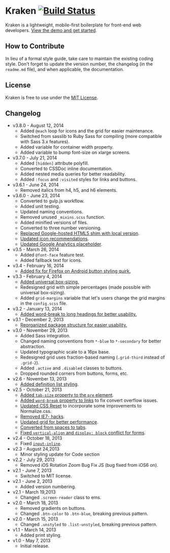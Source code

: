# Kraken [![Build Status](https://travis-ci.org/cferdinandi/kraken.svg)](https://travis-ci.org/cferdinandi/kraken)
Kraken is a lightweight, mobile-first boilerplate for front-end web developers. [View the demo and get started](http://cferdinandi.github.com/kraken/).


## How to Contribute

In lieu of a formal style guide, take care to maintain the existing coding style. Don't forget to update the version number, the changelog (in the `readme.md` file), and when applicable, the documentation.


## License

Kraken is free to use under the [MIT License](http://gomakethings.com/mit/).


## Changelog

* v3.8.0 - August 12, 2014
    * Added `@each` loop for icons and the grid for easier maintenance.
    * Switched from sasslib to Ruby Sass for compiling (more compatible with Sass 3.x features).
    * Added variable for container width property.
    * Added variable to bump font-size on xlarge screens.
* v3.7.0 - July 21, 2014
    * Added `[hidden]` attribute polyfill.
    * Converted to CSSDoc inline documentation.
    * Added nested media queries for better readability.
    * Added `:focus` and `:visited` styles for links and buttons.
* v3.6.1 - June 24, 2014
    * Removed italics from h4, h5, and h6 elements.
* v3.6.0 - June 23, 2014
    * Converted to gulp.js workflow.
    * Added unit testing.
    * Updated naming conventions.
    * Removed unused `_mixins.scss` function.
    * Added minified versions of files.
    * Converted to three number versioning.
    * [Replaced Google-hosted HTML5 shim with local version](https://github.com/cferdinandi/kraken/issues/60).
    * [Updated icon recommendations](https://github.com/cferdinandi/kraken/issues/59).
    * [Updated Google Analytics placeholder](https://github.com/cferdinandi/kraken/issues/66).
* v3.5 - March 26, 2014
    * Added `@font-face` feature test.
    * Added fallback text for icons.
* v3.4 - February 16, 2014
    * [Added fix for Firefox on Android button styling quirk.](https://github.com/cferdinandi/kraken/pull/36)
* v3.3 - February 4, 2014
    * [Added universal box-sizing.](https://github.com/cferdinandi/kraken/issues/32)
    * Redesigned grid with simple percentages (made possible with universal box-sizing).
    * Added `grid-margins` variable that let's users change the grid margins in the `config.scss` file.
* v3.2 - January 13, 2014
    * [Added word-break to long headings for better usability.](https://github.com/cferdinandi/kraken/issues/27)
* v3.1 - December 2, 2013
    * [Reorganized package structure for easier usability.](https://github.com/cferdinandi/kraken/issues/21)
* v3.0 - November 29, 2013
    * Added Sass integration.
    * Changed naming conventions from `*-blue` to `*-secondary` for better abstraction.
    * Updated typographic scale to a 16px base.
    * Redesigned grid uses fraction-based naming (`.grid-third` instead of  `.grid-2`).
    * Added `.active` and `.disabled` classes to buttons.
    * Dropped rounded corners from buttons, forms, etc.
* v2.6 - November 13, 2013
    * [Added definition list styling](https://github.com/cferdinandi/kraken/issues/14).
* v2.5 - October 21, 2013
    * [Added `tab-size` property to the `pre` element](https://github.com/cferdinandi/kraken/issues/12).
    * [Added `word-break` property to links](https://github.com/cferdinandi/kraken/issues/5) to fix convert overflow issues.
    * [Updated CSS Reset](https://github.com/cferdinandi/kraken/issues/8) to incorporate some improvements to Normalize.css.
    * [Removed IE7- hacks](https://github.com/cferdinandi/kraken/issues/7).
    * [Updated grid for better performance](https://github.com/cferdinandi/kraken/issues/9).
    * [Converted from spaces to tabs](https://github.com/cferdinandi/kraken/issues/11).
    * [Fixed `vertical-align` and `display: block` conflict for forms](https://github.com/cferdinandi/kraken/issues/13).
* v2.4 - October 18, 2013
    * Fixed [`input-inline`](https://github.com/cferdinandi/kraken/issues/6).
* v2.3 - August 24,2013
    * Minor styling update for Code section
* v2.2 - July 29, 2013
    * Removed iOS Rotation Zoom Bug Fix JS (bug fixed from iOS6 on).
* v2.1 - June 7, 2013
    * Switched to MIT license.
* v2.1 - June 2, 2013
    * Added version numbering.
* v2.1 - March 19,2013
    * Changed `.screen-reader` class to ems.
* v2.0 - March 18, 2013
    * Removed gradients on buttons.
    * Changed `.btn-color` to `.btn-blue`, breaking previous pattern.
* v2.0 - March 15, 2013
    * Changed `.unstyled` to `.list-unstyled`, breaking previous pattern.
* v1.1 - March 14, 2013
    * Added print styling.
* v1.0 - May 7, 2013
    * Initial release.